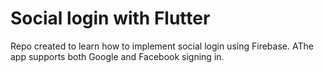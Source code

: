 # Social login with Flutter

Repo created to learn how to implement social login using Firebase. AThe app supports both Google and Facebook signing in.
